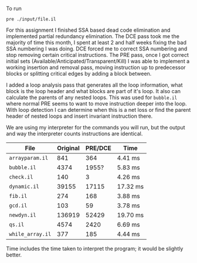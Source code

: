To run
```
pre ./input/file.il
```

For this assignment I finished SSA based dead code elimination and implemented partial redundancy elimination.
The DCE pass took me the majority of time this month, I spent at least 2 and half weeks fixing the bad
SSA numbering I was doing. DCE forced me to correct SSA numbering and stop removing certain critical instructions.
The PRE pass, once I got correct initial sets (Available/Anticipated/Transparent/Kill) I was able to implement a
working insertion and removal pass, moving instruction up to predecessor blocks or splitting critical edges by adding
a block between.

I added a loop analysis pass that generates all the loop information, what block is the loop header and what blocks are
part of it's loop. It also can calculate the parents of any nested loops. This was used for `bubble.il` where normal PRE
seems to want to move instruction deeper into the loop. With loop detection I can determine when this is a net loss or
find the parent header of nested loops and insert invariant instruction there.

We are using my interpreter for the commands you will run, but the output and way the interpreter
counts instructions are identical.


| File            | Original | PRE/DCE   | Time     |
| -               | -        | -         | -        |
|`arrayparam.il`  |841       | 364       | 4.41 ms  |
|`bubble.il`      |4374      | 1955?      | 5.83 ms  |
|`check.il`       |140       | 3         | 4.26 ms  |
|`dynamic.il`     |39155     | 17115     | 17.32 ms |
|`fib.il`         |274       | 168       | 3.88 ms  |
|`gcd.il`         |103       | 59        | 3.78 ms  |
|`newdyn.il`      |136919    | 52429     | 19.70 ms |
|`qs.il`          |4574      | 2420      | 6.69  ms |
|`while_array.il` |377       | 185       | 4.44 ms  |

Time includes the time taken to interpret the program; it would be slightly better.
